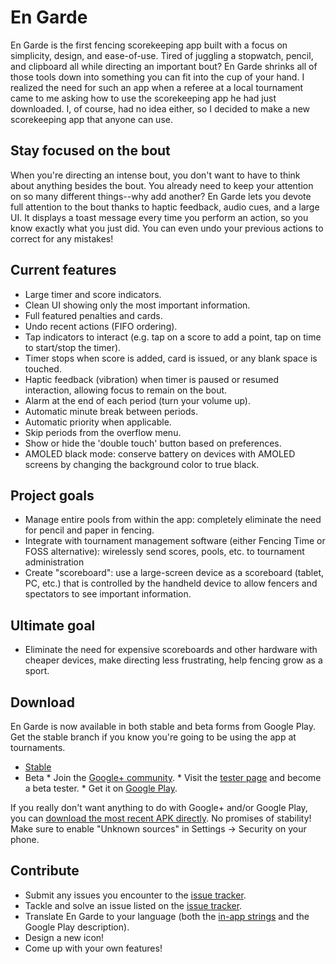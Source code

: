
En Garde
==================

En Garde is the first fencing scorekeeping app built with a focus on simplicity, design, and ease-of-use. Tired of juggling a stopwatch, pencil, and clipboard all while directing an important bout? En Garde shrinks all of those tools down into something you can fit into the cup of your hand.
I realized the need for such an app when a referee at a local tournament came to me asking how to use the scorekeeping app he had just downloaded. I, of course, had no idea either, so I decided to make a new scorekeeping app that anyone can use.

Stay focused on the bout
------------------------
When you're directing an intense bout, you don't want to have to think about anything besides the bout. You already need to keep your attention on so many different things--why add another? En Garde lets you devote full attention to the bout thanks to haptic feedback, audio cues, and a large UI. It displays a toast message every time you perform an action, so you know exactly what you just did. You can even undo your previous actions to correct for any mistakes!

Current features
-----------------
  *  Large timer and score indicators.
  *  Clean UI showing only the most important information.
  *  Full featured penalties and cards.
  *  Undo recent actions (FIFO ordering).
  *  Tap indicators to interact (e.g. tap on a score to add a point, tap on time to start/stop the timer).
  *  Timer stops when score is added, card is issued, or any blank space is touched.
  *  Haptic feedback (vibration) when timer is paused or resumed interaction, allowing focus to remain on the bout.
  *  Alarm at the end of each period (turn your volume up).
  *  Automatic minute break between periods.
  *  Automatic priority when applicable.
  *  Skip periods from the overflow menu.
  *  Show or hide the 'double touch' button based on preferences.
  *  AMOLED black mode: conserve battery on devices with AMOLED screens by changing the background color to true black.


Project goals
-------------
  *  Manage entire pools from within the app: completely eliminate the need for pencil and paper in fencing.
  *  Integrate with tournament management software (either Fencing Time or FOSS alternative): wirelessly send scores, pools, etc.  to tournament administration
  *  Create "scoreboard": use a large-screen device as a scoreboard (tablet, PC, etc.) that is controlled by the handheld device to allow fencers and spectators to see important information.

Ultimate goal
--------------
  *  Eliminate the need for expensive scoreboards and other hardware with cheaper devices, make directing less frustrating, help fencing grow as a sport.
  
Download
---------
En Garde is now available in both stable and beta forms from Google Play. Get the stable branch if you know you're going to be using the app at tournaments.

  *  [Stable](https://play.google.com/store/apps/details?id=com.ethanmad.fencingscorekeeper)
  *  Beta
    *  Join the [Google+ community](https://plus.google.com/communities/109556986643471371331).
    *  Visit the [tester page](https://play.google.com/apps/testing/com.ethanmad.fencingscorekeeper) and become a beta tester.
    *  Get it on [Google Play](https://play.google.com/store/apps/details?id=com.ethanmad.fencingscorekeeper).

If you really don't want anything to do with Google+ and/or Google Play, you can [download the most recent APK directly](https://github.com/ethanmad/En-Garde/blob/master/app/app-release.apk?raw=true). No promises of stability! Make sure to enable "Unknown sources" in Settings -> Security on your phone.

Contribute
----------
  *  Submit any issues you encounter to the [issue tracker](https://github.com/ethanmad/En-Garde/issues).
  *  Tackle and solve an issue listed on the [issue tracker](https://github.com/ethanmad/En-Garde/issues).
  *  Translate En Garde to your language (both the [in-app strings](https://github.com/ethanmad/En-Garde/blob/master/app/src/main/res/values/strings.xml) and the Google Play description).
  *  Design a new icon!
  *  Come up with your own features!